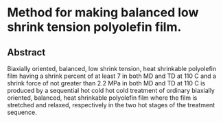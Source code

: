 # Method for making balanced low shrink tension polyolefin film.

## Abstract
Biaxially oriented, balanced, low shrink tension, heat shrinkable polyolefin film having a shrink percent of at least 7 in both MD and TD at 110 C and a shrink force of not greater than 2.2 MPa in both MD and TD at 110 C is produced by a sequential hot cold hot cold treatment of ordinary biaxially oriented, balanced, heat shrinkable polyolefin film where the film is stretched and relaxed, respectively in the two hot stages of the treatment sequence.